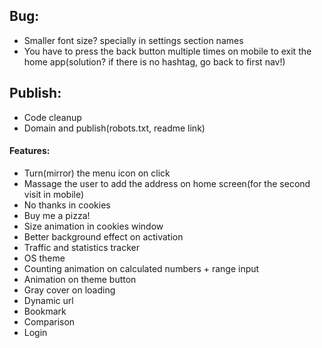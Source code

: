 ## Bug:
- Smaller font size? specially in settings section names
- You have to press the back button multiple times on mobile to exit the home app(solution? if there is no hashtag, go back to first nav!)

## Publish:
- Code cleanup
- Domain and publish(robots.txt, readme link)

#### Features:
- Turn(mirror) the menu icon on click
- Massage the user to add the address on home screen(for the second visit in mobile)
- No thanks in cookies
- Buy me a pizza!
- Size animation in cookies window
- Better background effect on activation
- Traffic and statistics tracker
- OS theme
- Counting animation on calculated numbers + range input
- Animation on theme button
- Gray cover on loading
- Dynamic url
- Bookmark
- Comparison
- Login